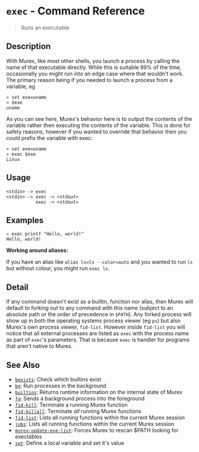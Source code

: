 # `exec` - Command Reference

> Runs an executable

## Description

With Murex, like most other shells, you launch a process by calling the
name of that executable directly. While this is suitable 99% of the time,
occasionally you might run into an edge case where that wouldn't work. The
primary reason being if you needed to launch a process from a variable, eg

    » set exe=uname
    » $exe
    uname
    
As you can see here, Murex's behavior here is to output the contents of
the variable rather then executing the contents of the variable. This is
done for safety reasons, however if you wanted to override that behavior
then you could prefix the variable with exec:

    » set exe=uname
    » exec $exe
    Linux

## Usage

    <stdin> -> exec
    <stdin> -> exec -> <stdout>
               exec -> <stdout>

## Examples

    » exec printf "Hello, world!"
    Hello, world!
    
**Working around aliases:**

If you have an alias like `alias ls=ls --color=auto` and you wanted to run `ls`
but without colour, you might run `exec ls`.

## Detail

If any command doesn't exist as a builtin, function nor alias, then Murex
will default to forking out to any command with this name (subject to an
absolute path or the order of precedence in `$PATH`). Any forked process will
show up in both the operating systems process viewer (eg `ps`) but also
Murex's own process viewer, `fid-list`. However inside `fid-list` you will
notice that all external processes are listed as `exec` with the process name
as part of `exec`'s parameters. That is because `exec` is handler for programs
that aren't native to Murex.

## See Also

* [`bexists`](../commands/bexists.md):
  Check which builtins exist
* [`bg`](../commands/bg.md):
  Run processes in the background
* [`builtins`](../commands/runtime.md):
  Returns runtime information on the internal state of Murex
* [`fg`](../commands/fg.md):
  Sends a background process into the foreground
* [`fid-kill`](../commands/fid-kill.md):
  Terminate a running Murex function
* [`fid-killall`](../commands/fid-killall.md):
  Terminate _all_ running Murex functions
* [`fid-list`](../commands/fid-list.md):
  Lists all running functions within the current Murex session
* [`jobs`](../commands/fid-list.md):
  Lists all running functions within the current Murex session
* [`murex-update-exe-list`](../commands/murex-update-exe-list.md):
  Forces Murex to rescan $PATH looking for exectables
* [`set`](../commands/set.md):
  Define a local variable and set it's value